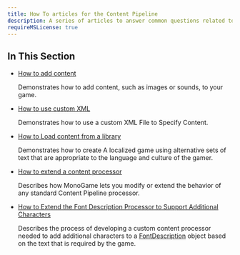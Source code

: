 ```yaml
---
title: How To articles for the Content Pipeline
description: A series of articles to answer common questions related to Content Pipeline operation!
requireMSLicense: true
---
```


## In This Section

- [How to add content](HowTo_GameContent_Add.md)

    Demonstrates how to add content, such as images or sounds, to your game.

- [How to use custom XML](HowTo_UseCustomXML.md)

    Demonstrates how to use a custom XML File to Specify Content.

- [How to Load content from a library](HowTo_LoadContentLibrary.md)

    Demonstrates how to create A localized game using alternative sets of text that are appropriate to the language and culture of the gamer.

- [How to extend a content processor](HowTo_Extend_Processor.md)

    Describes how MonoGame lets you modify or extend the behavior of any standard Content Pipeline processor.

- [How to Extend the Font Description Processor to Support Additional Characters](HowTo_ExtendFontProcessor.md)

    Describes the process of developing a custom content processor needed to add additional characters to a [FontDescription](xref:Microsoft.Xna.Framework.Content.Pipeline.Graphics.FontDescription) object based on the text that is required by the game.
